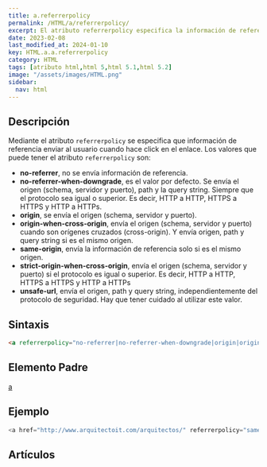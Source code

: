 ```yaml
---
title: a.referrerpolicy
permalink: /HTML/a/referrerpolicy/
excerpt: El atributo referrerpolicy especifica la información de referencia al hacer clic en el enlace. Valores: no-referrer, origin, same-origin, y más.
date: 2023-02-08
last_modified_at: 2024-01-10
key: HTML.a.a.referrerpolicy
category: HTML
tags: [atributo html,html 5,html 5.1,html 5.2]
image: "/assets/images/HTML.png"
sidebar:
  nav: html
---
```


## Descripción


Mediante el atributo `referrerpolicy` se especifica que información de referencia enviar al usuario cuando hace click en el enlace. Los valores que puede tener el atributo `referrerpolicy` son:

- **no-referrer**, no se envía información de referencia.
- **no-referrer-when-downgrade**, es el valor por defecto. Se envía el origen (schema, servidor y puerto), path y la query string. Siempre que el protocolo sea igual o superior. Es decir, HTTP a HTTP, HTTPS a HTTPS y HTTP a HTTPs.
- **origin**, se envía el origen (schema, servidor y puerto).
- **origin-when-cross-origin**, envía el origen (schema, servidor y puerto) cuando son orígenes cruzados (cross-origin). Y envía origen, path y query string si es el mismo origen.
- **same-origin**, envía la información de referencia solo si es el mismo origen.
- **strict-origin-when-cross-origin**, envía el origen (schema, servidor y puerto) si el protocolo es igual o superior. Es decir, HTTP a HTTP, HTTPS a HTTPS y HTTP a HTTPs
- **unsafe-url**, envía el origen, path y query string, independientemente del protocolo de seguridad. Hay que tener cuidado al utilizar este valor.

## Sintaxis


```html
<a referrerpolicy="no-referrer|no-referrer-when-downgrade|origin|origin-when-cross-origin|same-origin|strict-origin-when-cross-origin|unsafe-url">Elemento Enlazado</a>
```


## Elemento Padre


[a](https://www.w3api.com/HTML/a/)


## Ejemplo


```java
<a href="http://www.arquitectoit.com/arquitectos/" referrerpolicy="same-origin">Arquitectos IT</a>
```


## Artículos

